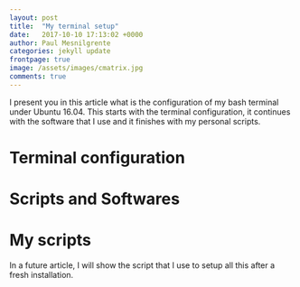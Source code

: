 ```yaml
---
layout: post
title:  "My terminal setup"
date:   2017-10-10 17:13:02 +0000
author: Paul Mesnilgrente
categories: jekyll update
frontpage: true
image: /assets/images/cmatrix.jpg
comments: true
---
```

I present you in this article what is the configuration of my bash terminal under Ubuntu 16.04.
This starts with the terminal configuration, it continues with the software that I use and it
finishes with my  personal scripts.

# Terminal configuration


# Scripts and Softwares

# My scripts

In a future article, I will show the script that I use to setup all this after a fresh installation.
